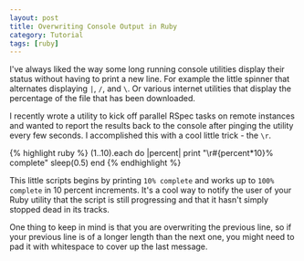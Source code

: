 ```yaml
---
layout: post
title: Overwriting Console Output in Ruby
category: Tutorial
tags: [ruby]
---
```


I've always liked the way some long running console utilities display their
status without having to print a new line. For example the little spinner that
alternates displaying `|`, `/`, and `\`. Or various internet utilities that
display the percentage of the file that has been downloaded.

I recently wrote a utility to kick off parallel RSpec tasks on remote instances
and wanted to report the results back to the console after pinging the utility
every few seconds. I accomplished this with a cool little trick - the `\r`.

{% highlight ruby %}
(1..10).each do |percent|
  print "\r#{percent*10}% complete"
  sleep(0.5)
end
{% endhighlight %}

This little scripts begins by printing `10% complete` and works up to
`100% complete` in 10 percent increments. It's a cool way to notify the user
of your Ruby utility that the script is still progressing and that it hasn't
simply stopped dead in its tracks.

One thing to keep in mind is that you are overwriting the previous line, so
if your previous line is of a longer length than the next one, you might need to
pad it with whitespace to cover up the last message.
